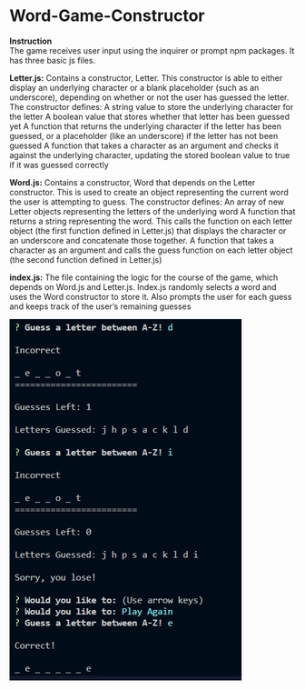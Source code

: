 # Word-Game-Constructor

**Instruction**                                 
The game receives user input using the inquirer or prompt npm packages.
It has three basic js files.


**Letter.js:** Contains a constructor, Letter. This constructor is able to either display an underlying character or a blank placeholder (such as an underscore), depending on whether or not the user has guessed the letter. 
The constructor defines:
A string value to store the underlying character for the letter
A boolean value that stores whether that letter has been guessed yet
A function that returns the underlying character if the letter has been guessed, or a placeholder (like an underscore) if the letter has not been guessed
A function that takes a character as an argument and checks it against the underlying character, updating the stored boolean value to true if it was guessed correctly

**Word.js:** Contains a constructor, Word that depends on the Letter constructor. This is used to create an object representing the current word the user is attempting to guess.
The constructor defines:
An array of new Letter objects representing the letters of the underlying word
A function that returns a string representing the word. This calls the function on each letter object (the first function defined in Letter.js) that displays the character or an underscore and concatenate those together.
A function that takes a character as an argument and calls the guess function on each letter object (the second function defined in Letter.js)

**index.js:** The file containing the logic for the course of the game, which depends on Word.js and Letter.js.
Index.js randomly selects a word and uses the Word constructor to store it.
Also prompts the user for each guess and keeps track of the user’s remaining guesses





![Word constructor Game](/images/game.PNG)
